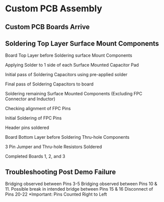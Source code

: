 # Custom PCB Assembly

## Custom PCB Boards Arrive

## Soldering Top Layer Surface Mount Components

Board Top Layer before Soldering surface Mount Components

Applying Solder to 1 side of each Surface Mounted Capacitor Pad

Initial pass of Soldering Capacitors using pre-applied solder

Final pass of Soldering Capacitors to board

Soldering remaining Surface Mounted Components (Excluding FPC Connector and Inductor)

Checking alignment of FPC Pins

Initial Soldering of FPC Pins

Header pins soldered

Board Bottom Layer before Soldering Thru-hole Components

3 Pin Jumper and Thru-hole Resistors Soldered

Completed Boards 1, 2, and 3

## Troubleshooting Post Demo Failure

Bridging observed between Pins 3-5
Bridging observed between Pins 10 & 11.
Possible break in intended bridge between Pins 15 & 16
Disconnect of Pins 20-22
*Important: Pins Counted Right to Left
